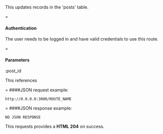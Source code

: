 This updates records in the 'posts' table.

=
#### Authentication

The user needs to be logged in and have valid credentials to use this route.

=
#### Parameters

:post_id

This references

=
####JSON request example:
```
http://0.0.0.0:3000/ROUTE_NAME
```

=
####JSON response example:

```
NO JSON RESPONSE
```

This requests provides a <strong>HTML 204</strong> on success.